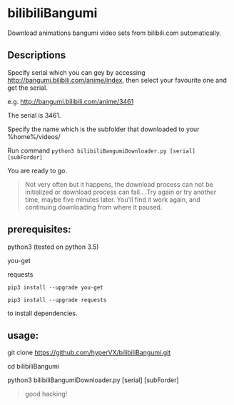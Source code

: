# bilibiliBangumi
Download animations bangumi video sets from bilibili.com automatically.

## Descriptions

Specify serial which you can gey by accessing http://bangumi.bilibili.com/anime/index, then select your favourite one and get the serial.

e.g. http://bangumi.bilibili.com/anime/3461

The serial is 3461.

Specify the name which is the subfolder that downloaded to your %home%/videos/

Run command ``` python3 bilibiliBangumiDownloader.py [serial] [subForder] ```

You are ready to go.

> Not very often but it happens, the download process can not be initialized or download process can fail.. .Try again or try another time, maybe five minutes later. You'll find it work again, and continuing downloading from where it paused.

## prerequisites:
python3 (tested on python 3.5)

you-get

requests

```pip3 install --upgrade you-get```

```pip3 install --upgrade requests```

to install dependencies.

## usage:
git clone https://github.com/hyperVX/bilibiliBangumi.git

cd bilibiliBangumi

python3 bilibiliBangumiDownloader.py [serial] [subForder]


> good hacking!

